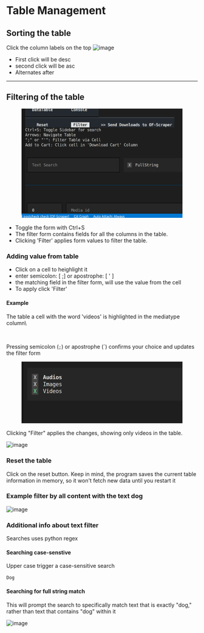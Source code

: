# Table Management

## Sorting the table

Click the column labels on the top ![image](https://github.com/datawhores/OF-Scraper/assets/67020411/14ca5b89-c9c1-44bc-936e-db4683f81823)

* First click will be desc
* second click will be asc
* Alternates after



***

## Filtering of the table

<figure><img src="../../.gitbook/assets/image.png" alt=""><figcaption></figcaption></figure>

* Toggle the form with Ctrl+S
* The filter form  contains fields for all the columns in the table.
* Clicking 'Filter' applies form values to filter the table.

### Adding value  from table

* Click on a cell to heighlight it
* enter semicolon: \[ ;] or  apostrophe: \[ ' ]&#x20;
* &#x20;the matching field in the filter form, will use the value from the cell
* To apply click 'Filter'

#### Example

The table a cell with the word 'videos' is highlighted in the mediatype column\


<figure><img src="../../.gitbook/assets/img1.png" alt=""><figcaption></figcaption></figure>

&#x20;Pressing semicolon (`;`) or apostrophe (\`) confirms your choice and updates the filter form

<figure><img src="../../.gitbook/assets/image (1).png" alt=""><figcaption></figcaption></figure>

Clicking "Filter" applies the changes, showing only videos in the table.



![image](https://github.com/datawhores/OF-Scraper/assets/67020411/11911f08-2e0c-4759-b033-1fcaf40a5e6f)

###

### Reset the table

Click on the reset button. Keep in mind, the program saves the current table information in memory, so it won't fetch new data until you restart it

###

### Example filter by all content with the text dog

![image](https://github.com/datawhores/OF-Scraper/assets/67020411/6f03fbe1-2ad9-4296-9b95-7a4cad874e36)

###

### Additional info about text filter

Searches uses python regex

#### Searching case-senstive

Upper case trigger a case-sensitive search

```
Dog
```

#### Searching for full string match

This will prompt the search to specifically match text that is exactly "dog," rather than text that contains "dog" within it

![image](https://github.com/datawhores/OF-Scraper/assets/67020411/010b2d9a-a841-4b96-85c2-220a1fbecafc)
